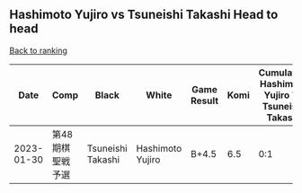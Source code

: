 ## Hashimoto Yujiro vs Tsuneishi Takashi Head to head

[Back to ranking](../../index.md)




| **Date** | **Comp** | **Black** | **White** | **Game Result** | **Komi** | **Cumulative Hashimoto Yujiro Vs Tsuneishi Takashi** | **Hashimoto Yujiro Streak** | **Tsuneishi Takashi Streak** | 
| --- | --- | --- | --- | --- | --- | --- | --- | --- |
| 2023-01-30 | 第48期棋聖戦予選 | Tsuneishi Takashi | Hashimoto Yujiro | B+4.5 | 6.5 | 0:1 | 0 | 1 |





